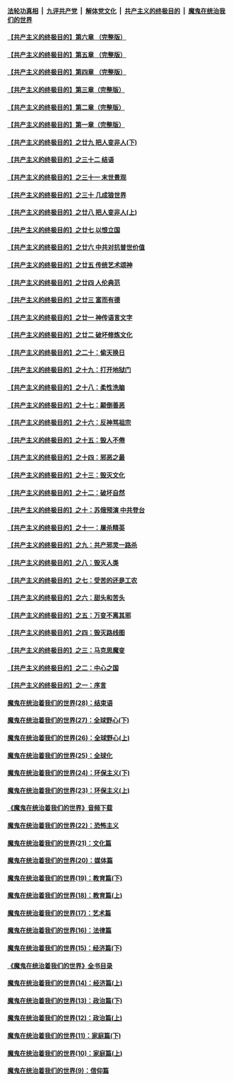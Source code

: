####  [法轮功真相](../../../../basic/blob/master/README.md?t=04021201) &nbsp;|&nbsp; [九评共产党](../../../../9ping.md/blob/master/README.md?t=04021201) &nbsp;|&nbsp; [解体党文化](../../../../jtdwh.md/blob/master/README.md?t=04021201)  &nbsp;|&nbsp; [共产主义的终极目的](../../../../gczydzjmd.md/blob/master/README.md?t=04021201) &nbsp;|&nbsp; [魔鬼在统治我们的世界](../../../../mgztzwmdsj.md/blob/master/README.md?t=04021201) 

#### [【共产主义的终极目的】第六章 （完整版）](../pages/nsc422/n11428913.md?t=04021201) 

#### [【共产主义的终极目的】第五章 （完整版）](../pages/nsc422/n11428912.md?t=04021201) 

#### [【共产主义的终极目的】第四章 （完整版）](../pages/nsc422/n11428907.md?t=04021201) 

#### [【共产主义的终极目的】第三章（完整版）](../pages/nsc422/n11428848.md?t=04021201) 

#### [【共产主义的终极目的】第二章（完整版）](../pages/nsc422/n11428831.md?t=04021201) 

#### [【共产主义的终极目的】第一章（完整版）](../pages/nsc422/n11417651.md?t=04021201) 

#### [【共产主义的终极目的】之廿九 把人变非人(下)](../pages/nsc422/n11344140.md?t=04021201) 

#### [【共产主义的终极目的】之三十二 结语](../pages/nsc422/n11360535.md?t=04021201) 

#### [【共产主义的终极目的】之三十一 末世景观](../pages/nsc422/n11351129.md?t=04021201) 

#### [【共产主义的终极目的】之三十 几成狼世界](../pages/nsc422/n11348280.md?t=04021201) 

#### [【共产主义的终极目的】之廿八 把人变非人(上)](../pages/nsc422/n11340492.md?t=04021201) 

#### [【共产主义的终极目的】之廿七 以恨立国](../pages/nsc422/n11336944.md?t=04021201) 

#### [【共产主义的终极目的】之廿六 中共对抗普世价值](../pages/nsc422/n11324785.md?t=04021201) 

#### [【共产主义的终极目的】之廿五 传统艺术颂神](../pages/nsc422/n11296396.md?t=04021201) 

#### [【共产主义的终极目的】之廿四 人伦典范](../pages/nsc422/n11296397.md?t=04021201) 

#### [【共产主义的终极目的】之廿三 富而有德](../pages/nsc422/n11283598.md?t=04021201) 

#### [【共产主义的终极目的】之廿一 神传语言文字](../pages/nsc422/n11263265.md?t=04021201) 

#### [【共产主义的终极目的】之廿二 破坏修炼文化](../pages/nsc422/n11245728.md?t=04021201) 

#### [【共产主义的终极目的】之二十：偷天换日](../pages/nsc422/n11238846.md?t=04021201) 

#### [【共产主义的终极目的】之十九：打开地狱门](../pages/nsc422/n11206376.md?t=04021201) 

#### [【共产主义的终极目的】之十八：柔性洗脑](../pages/nsc422/n11199994.md?t=04021201) 

#### [【共产主义的终极目的】之十七：颠倒善恶](../pages/nsc422/n11179782.md?t=04021201) 

#### [【共产主义的终极目的】之十六：反神骂祖宗](../pages/nsc422/n11166798.md?t=04021201) 

#### [【共产主义的终极目的】之十五：毁人不倦](../pages/nsc422/n11166792.md?t=04021201) 

#### [【共产主义的终极目的】之十四：邪恶之最](../pages/nsc422/n11150249.md?t=04021201) 

#### [【共产主义的终极目的】之十三：毁灭文化](../pages/nsc422/n11135227.md?t=04021201) 

#### [【共产主义的终极目的】之十二：破坏自然](../pages/nsc422/n11135214.md?t=04021201) 

#### [【共产主义的终极目的】之十：苏俄预演 中共登台](../pages/nsc422/n11118424.md?t=04021201) 

#### [【共产主义的终极目的】之十一：屠杀精英](../pages/nsc422/n11118442.md?t=04021201) 

#### [【共产主义的终极目的】之九：共产邪灵一路杀](../pages/nsc422/n11114139.md?t=04021201) 

#### [【共产主义的终极目的】之八：毁灭人类](../pages/nsc422/n11108503.md?t=04021201) 

#### [【共产主义的终极目的】之七：受苦的还是工农](../pages/nsc422/n11101809.md?t=04021201) 

#### [【共产主义的终极目的】之六：甜头和苦头](../pages/nsc422/n11096971.md?t=04021201) 

#### [【共产主义的终极目的】之五：万变不离其邪](../pages/nsc422/n11091285.md?t=04021201) 

#### [【共产主义的终极目的】之四：毁灭路线图](../pages/nsc422/n11086284.md?t=04021201) 

#### [【共产主义的终极目的】之三：马克思魔变](../pages/nsc422/n11061941.md?t=04021201) 

#### [【共产主义的终极目的】之二：中心之国](../pages/nsc422/n11047728.md?t=04021201) 

#### [【共产主义的终极目的】之一：序言](../pages/nsc422/n11086077.md?t=04021201) 

#### [魔鬼在统治着我们的世界(28)：结束语](../pages/nsc422/n10936246.md?t=04021201) 

#### [魔鬼在统治着我们的世界(27)：全球野心(下)](../pages/nsc422/n10928319.md?t=04021201) 

#### [魔鬼在统治着我们的世界(26)：全球野心(上)](../pages/nsc422/n10900318.md?t=04021201) 

#### [魔鬼在统治着我们的世界(25)：全球化](../pages/nsc422/n10788205.md?t=04021201) 

#### [魔鬼在统治着我们的世界(24)：环保主义(下)](../pages/nsc422/n10695307.md?t=04021201) 

#### [魔鬼在统治着我们的世界(23)：环保主义(上)](../pages/nsc422/n10688613.md?t=04021201) 

#### [《魔鬼在统治着我们的世界》音频下载](../pages/nsc422/n10635553.md?t=04021201) 

#### [魔鬼在统治着我们的世界(22)：恐怖主义](../pages/nsc422/n10614727.md?t=04021201) 

#### [魔鬼在统治着我们的世界(21)：文化篇](../pages/nsc422/n10597706.md?t=04021201) 

#### [魔鬼在统治着我们的世界(20)：媒体篇](../pages/nsc422/n10586579.md?t=04021201) 

#### [魔鬼在统治着我们的世界(19)：教育篇(下)](../pages/nsc422/n10564808.md?t=04021201) 

#### [魔鬼在统治着我们的世界(18)：教育篇(上)](../pages/nsc422/n10526970.md?t=04021201) 

#### [魔鬼在统治着我们的世界(17)：艺术篇](../pages/nsc422/n10499093.md?t=04021201) 

#### [魔鬼在统治着我们的世界(16)：法律篇](../pages/nsc422/n10485969.md?t=04021201) 

#### [魔鬼在统治着我们的世界(15)：经济篇(下)](../pages/nsc422/n10469975.md?t=04021201) 

#### [《魔鬼在统治着我们的世界》全书目录](../pages/nsc422/n10464261.md?t=04021201) 

#### [魔鬼在统治着我们的世界(14)：经济篇(上)](../pages/nsc422/n10457370.md?t=04021201) 

#### [魔鬼在统治着我们的世界(13)：政治篇(下)](../pages/nsc422/n10448270.md?t=04021201) 

#### [魔鬼在统治着我们的世界(12)：政治篇(上)](../pages/nsc422/n10444576.md?t=04021201) 

#### [魔鬼在统治着我们的世界(11)：家庭篇(下)](../pages/nsc422/n10440961.md?t=04021201) 

#### [魔鬼在统治着我们的世界(10)：家庭篇(上)](../pages/nsc422/n10435448.md?t=04021201) 

#### [魔鬼在统治着我们的世界(9)：信仰篇](../pages/nsc422/n10432159.md?t=04021201) 

